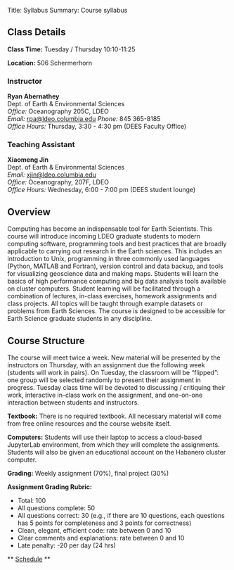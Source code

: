 Title: Syllabus
Summary: Course syllabus

## Class Details

**Class Time:** Tuesday / Thursday 10:10-11:25

**Location:** 506 Schermerhorn

### Instructor

**Ryan Abernathey**  
Dept. of Earth & Environmental Sciences  
_Office:_ Oceanography 205C, LDEO  
_Email:_  <rpa@ldeo.columbia.edu>
_Phone:_   845 365-8185  
_Office Hours:_ Thursday, 3:30 - 4:30 pm (DEES Faculty Office)


### Teaching Assistant

**Xiaomeng Jin**  
Dept. of Earth & Environmental Sciences  
_Email:_ <xjin@ldeo.columbia.edu> <br/>
_Office:_ Oceanography, 207F, LDEO <br/>
_Office Hours:_ Wednesday, 6:00 - 7:00 pm (DEES student lounge)

## Overview

Computing has become an indispensable tool for Earth Scientists. This course will introduce incoming LDEO graduate students to modern computing software, programming tools and best practices that are broadly applicable to carrying out research in the Earth sciences. This includes an introduction to Unix, programming in three commonly used languages (Python, MATLAB and Fortran), version control and data backup, and tools for visualizing geoscience data and making maps. Students will learn the basics of high performance computing and big data analysis tools available on cluster computers. Student learning will be facilitated through a combination of lectures, in-class exercises, homework assignments and class projects. All topics will be taught through example datasets or problems from Earth Sciences. The course is designed to be accessible for Earth Science graduate students in any discipline.


## Course Structure

The course will meet twice a week. New material will be presented by the instructors on Thursday, with an assignment due the following week (students will work in pairs). On Tuesday, the classroom will be “flipped”: one group will be selected randomly to present their assignment in progress. Tuesday class time will be devoted to discussing / critiquing their work, interactive in-class work on the assignment, and
one-on-one interaction between students and instructors.

**Textbook:**  There is no required textbook. All necessary material will come from free online resources
and the course website itself.

**Computers:**  Students will use their laptop to access a cloud-based JupyterLab environment,
from which they will complete the assignments.
Students will also be given an educational account on the Habanero cluster computer.

**Grading:** Weekly assignment (70%), final project (30%)

**Assignment Grading Rubric:** 

- Total: 100
- All questions complete: 50
- All questions correct: 30
(e.g., if there are 10 questions, each questions has 5 points for completeness and 3 points for correctness)
- Clean, elegant, efficient code: rate between 0 and 10 <br/>
- Clear comments and explanations: rate between 0 and 10 <br/>
- Late penalty: -20 per day (24 hrs) 

** [Schedule]({filename}/pages/schedule.md) **
